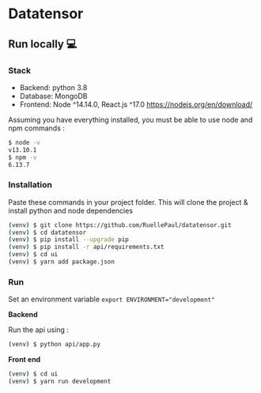 # Datatensor


## Run locally :computer: 

### Stack 
- Backend: python 3.8
- Database: MongoDB
- Frontend: Node ^14.14.0, React.js ^17.0 https://nodejs.org/en/download/

Assuming you have everything installed, you must be able to use node and npm commands :

```bash
$ node -v
v13.10.1
$ npm -v
6.13.7
```

### Installation 

Paste these commands in your project folder. This will clone the project & install python and node dependencies

```bash
(venv) $ git clone https://github.com/RuellePaul/datatensor.git
(venv) $ cd datatensor
(venv) $ pip install --upgrade pip
(venv) $ pip install -r api/requirements.txt
(venv) $ cd ui
(venv) $ yarn add package.json
```

### Run

Set an environment variable `export ENVIRONMENT="development"`

**Backend**

Run the api using :

```bash
(venv) $ python api/app.py
```

**Front end**

```bash
(venv) $ cd ui
(venv) $ yarn run development
```